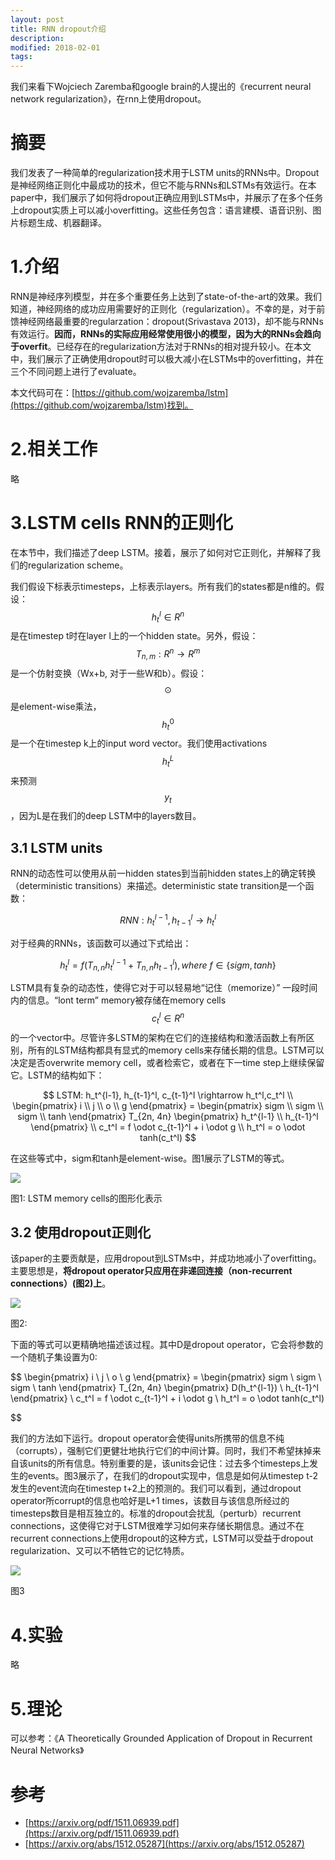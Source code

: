```yaml
---
layout: post
title: RNN dropout介绍
description: 
modified: 2018-02-01
tags:
---
```


我们来看下Wojciech Zaremba和google brain的人提出的《recurrent neural network regularization》，在rnn上使用dropout。

# 摘要

我们发表了一种简单的regularization技术用于LSTM units的RNNs中。Dropout是神经网络正则化中最成功的技术，但它不能与RNNs和LSTMs有效运行。在本paper中，我们展示了如何将dropout正确应用到LSTMs中，并展示了在多个任务上dropout实质上可以减小overfitting。这些任务包含：语言建模、语音识别、图片标题生成、机器翻译。

# 1.介绍

RNN是神经序列模型，并在多个重要任务上达到了state-of-the-art的效果。我们知道，神经网络的成功应用需要好的正则化（regularization）。不幸的是，对于前馈神经网络最重要的regularzation：dropout(Srivastava 2013)，却不能与RNNs有效运行。**因而，RNNs的实际应用经常使用很小的模型，因为大的RNNs会趋向于overfit**。已经存在的regularization方法对于RNNs的相对提升较小。在本文中，我们展示了正确使用dropout时可以极大减小在LSTMs中的overfitting，并在三个不同问题上进行了evaluate。

本文代码可在：[https://github.com/wojzaremba/lstm](https://github.com/wojzaremba/lstm)找到。

# 2.相关工作

略

# 3.LSTM cells RNN的正则化

在本节中，我们描述了deep LSTM。接着，展示了如何对它正则化，并解释了我们的regularization scheme。

我们假设下标表示timesteps，上标表示layers。所有我们的states都是n维的。假设：$$h_t^l \in R^n$$是在timestep t时在layer l上的一个hidden state。另外，假设：$$T_{n,m}: R^n \rightarrow R^m$$是一个仿射变换（Wx+b, 对于一些W和b）。假设：$$\odot$$是element-wise乘法，$$h_t^0$$是一个在timestep k上的input word vector。我们使用activations $$h_t^L$$来预测$$y_t$$，因为L是在我们的deep LSTM中的layers数目。

## 3.1 LSTM units

RNN的动态性可以使用从前一hidden states到当前hidden states上的确定转换（deterministic transitions）来描述。deterministic state transition是一个函数：

$$
RNN: h_t^{l-1}, h_{t-1}^l \rightarrow h_t^l
$$

对于经典的RNNs，该函数可以通过下式给出：

$$
h_t^l = f(T_{n,n} h_t^{l-1} + T_{n,n} h_{t-1}^l), where \ f \in \lbrace sigm, tanh \rbrace
$$

LSTM具有复杂的动态性，使得它对于可以轻易地“记住（memorize）”
一段时间内的信息。“lont term” memory被存储在memory cells $$c_t^l \in R^n$$的一个vector中。尽管许多LSTM的架构在它们的连接结构和激活函数上有所区别，所有的LSTM结构都具有显式的memory cells来存储长期的信息。LSTM可以决定是否overwrite memory cell，或者检索它，或者在下一time step上继续保留它。LSTM的结构如下：

$$
LSTM: h_t^{l-1}, h_{t-1}^l, c_{t-1}^l \rightarrow h_t^l,c_t^l \\
\begin{pmatrix}
    i \\
    j \\
    o \\
    g 
\end{pmatrix} = 
\begin{pmatrix}
    sigm \\
    sigm \\
    sigm \\
    tanh 
\end{pmatrix} T_{2n, 4n} 
\begin{pmatrix}
    h_t^{l-1} \\
    h_{t-1}^l 
\end{pmatrix}  \\
c_t^l = f \odot c_{t-1}^l + i \odot g \\
h_t^l = o \odot tanh(c_t^l)
$$

在这些等式中，sigm和tanh是element-wise。图1展示了LSTM的等式。

<img src="http://pic.yupoo.com/wangdren23_v/a8cc0a16/ad837591.jpg">

图1: LSTM memory cells的图形化表示

## 3.2 使用dropout正则化

该paper的主要贡献是，应用dropout到LSTMs中，并成功地减小了overfitting。主要思想是，**将dropout operator只应用在非递回连接（non-recurrent connections）(图2)上**。

<img src="http://pic.yupoo.com/wangdren23_v/a8cc0a16/ad837591.jpg">

图2: 

下面的等式可以更精确地描述该过程。其中D是dropout operator，它会将参数的一个随机子集设置为0:

$$
\begin{pmatrix}
    i \\
    j \\
    o \\
    g 
\end{pmatrix} = 
\begin{pmatrix}
    sigm \\
    sigm \\
    sigm \\
    tanh 
\end{pmatrix} T_{2n, 4n} 
\begin{pmatrix}
    D(h_t^{l-1}) \\
    h_{t-1}^l 
\end{pmatrix} \\
c_t^l = f \odot c_{t-1}^l + i \odot g \\
h_t^l = o \odot tanh(c_t^l)

$$

我们的方法如下运行。dropout operator会使得units所携带的信息不纯（corrupts），强制它们更健壮地执行它们的中间计算。同时，我们不希望抹掉来自该units的所有信息。特别重要的是，该units会记住：过去多个timesteps上发生的events。图3展示了，在我们的dropout实现中，信息是如何从timestep t-2发生的event流向在timestep t+2上的预测的。我们可以看到，通过dropout operator所corrupt的信息也哈好是L+1 times，该数目与该信息所经过的timesteps数目是相互独立的。标准的dropout会扰乱（perturb）recurrent connections，这使得它对于LSTM很难学习如何来存储长期信息。通过不在recurrent connections上使用dropout的这种方式，LSTM可以受益于dropout regularization、又可以不牺牲它的记忆特质。

<img src="http://pic.yupoo.com/wangdren23_v/a45d852b/1be89610.jpg">

图3

# 4.实验

略

# 5.理论

可以参考：《A Theoretically Grounded Application of Dropout in Recurrent Neural Networks》



# 参考

- [https://arxiv.org/pdf/1511.06939.pdf](https://arxiv.org/pdf/1511.06939.pdf)
- [https://arxiv.org/abs/1512.05287](https://arxiv.org/abs/1512.05287)